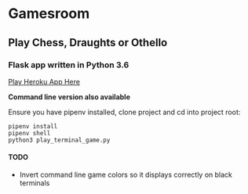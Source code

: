 # Gamesroom

## Play Chess, Draughts or Othello

### Flask app written in Python 3.6 

[Play Heroku App Here](https://gamesroom.herokuapp.com/)


**Command line version also available**

Ensure you have pipenv installed, clone project and cd into project root:
```
pipenv install
pipenv shell
python3 play_terminal_game.py
```


#### TODO
- Invert command line game colors so it displays correctly on black terminals
